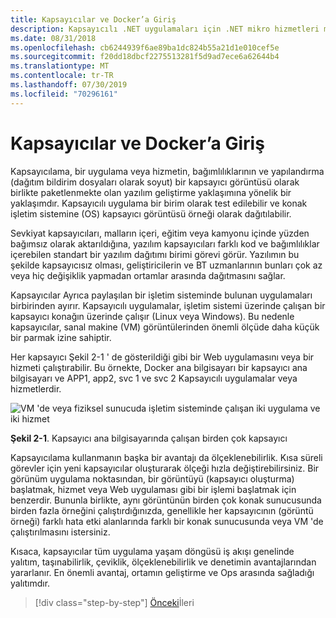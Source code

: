 ```yaml
---
title: Kapsayıcılar ve Docker’a Giriş
description: Kapsayıcılı .NET uygulamaları için .NET mikro hizmetleri mimarisi | Kapsayıcılara ve Docker 'a giriş
ms.date: 08/31/2018
ms.openlocfilehash: cb6244939f6ae89ba1dc824b55a21d1e010cef5e
ms.sourcegitcommit: f20dd18dbcf2275513281f5d9ad7ece6a62644b4
ms.translationtype: MT
ms.contentlocale: tr-TR
ms.lasthandoff: 07/30/2019
ms.locfileid: "70296161"
---
```

# <a name="introduction-to-containers-and-docker"></a>Kapsayıcılar ve Docker’a Giriş

Kapsayıcılama, bir uygulama veya hizmetin, bağımlılıklarının ve yapılandırma (dağıtım bildirim dosyaları olarak soyut) bir kapsayıcı görüntüsü olarak birlikte paketlenmekte olan yazılım geliştirme yaklaşımına yönelik bir yaklaşımdır. Kapsayıcılı uygulama bir birim olarak test edilebilir ve konak işletim sistemine (OS) kapsayıcı görüntüsü örneği olarak dağıtılabilir.

Sevkiyat kapsayıcıları, malların içeri, eğitim veya kamyonu içinde yüzden bağımsız olarak aktarıldığına, yazılım kapsayıcıları farklı kod ve bağımlılıklar içerebilen standart bir yazılım dağıtımı birimi görevi görür. Yazılımın bu şekilde kapsayıcısız olması, geliştiricilerin ve BT uzmanlarının bunları çok az veya hiç değişiklik yapmadan ortamlar arasında dağıtmasını sağlar.

Kapsayıcılar Ayrıca paylaşılan bir işletim sisteminde bulunan uygulamaları birbirinden ayırır. Kapsayıcılı uygulamalar, işletim sistemi üzerinde çalışan bir kapsayıcı konağın üzerinde çalışır (Linux veya Windows). Bu nedenle kapsayıcılar, sanal makine (VM) görüntülerinden önemli ölçüde daha küçük bir parmak izine sahiptir.

Her kapsayıcı Şekil 2-1 ' de gösterildiği gibi bir Web uygulamasını veya bir hizmeti çalıştırabilir. Bu örnekte, Docker ana bilgisayarı bir kapsayıcı ana bilgisayarı ve APP1, app2, svc 1 ve svc 2 Kapsayıcılı uygulamalar veya hizmetlerdir.

![VM 'de veya fiziksel sunucuda işletim sisteminde çalışan iki uygulama ve iki hizmet](./media/image1.png)

**Şekil 2-1**. Kapsayıcı ana bilgisayarında çalışan birden çok kapsayıcı

Kapsayıcılama kullanmanın başka bir avantajı da ölçeklenebilirlik. Kısa süreli görevler için yeni kapsayıcılar oluşturarak ölçeği hızla değiştirebilirsiniz. Bir görünüm uygulama noktasından, bir görüntüyü (kapsayıcı oluşturma) başlatmak, hizmet veya Web uygulaması gibi bir işlemi başlatmak için benzerdir. Bununla birlikte, aynı görüntünün birden çok konak sunucusunda birden fazla örneğini çalıştırdığınızda, genellikle her kapsayıcının (görüntü örneği) farklı hata etki alanlarında farklı bir konak sunucusunda veya VM 'de çalıştırılmasını istersiniz.

Kısaca, kapsayıcılar tüm uygulama yaşam döngüsü iş akışı genelinde yalıtım, taşınabilirlik, çeviklik, ölçeklenebilirlik ve denetimin avantajlarından yararlanır. En önemli avantaj, ortamın geliştirme ve Ops arasında sağladığı yalıtımdır.

>[!div class="step-by-step"]
>[Önceki](../index.md)İleri
>[](docker-defined.md)
